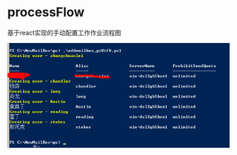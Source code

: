 # processFlow

基于react实现的手动配置工作作业流程图



![image](https://github.com/lexsaints/powershell/blob/master/IMG/ps2.png)



